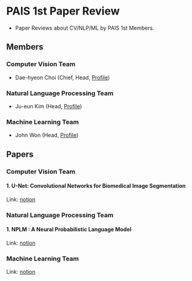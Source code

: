 # PAIS 1st Paper Review 
- Paper Reviews about CV/NLP/ML by PAIS 1st Members.

## Members
### Computer Vision Team 
- Dae-hyeon Choi (Chief, Head, [Profile](https://github.com/choidaedae))

### Natural Language Processing Team 
- Ju-eun Kim (Head, [Profile](https://github.com/juevn))

### Machine Learning Team
- John Won (Head, [Profile](https://github.com/Periphanes))
  
## Papers
### Computer Vision Team
#### 1. U-Net: Convolutional Networks for Biomedical Image Segmentation
Link: [notion](https://capable-pixie-1bf.notion.site/U-Net-Convolutional-Networks-for-Biomedical-Image-Segmentation-eaecc131128e42938ebbd5a501458ae6?pvs=4)

### Natural Language Processing Team 
#### 1. NPLM : A Neural Probabilistic Language Model
Link: [notion](https://capable-pixie-1bf.notion.site/NPLM-A-Neural-Probabilistic-Language-Model-f956a2ad37614d3d82599c2527ff713d?pvs=4)

### Machine Learning Team 
Link: [notion](https://capable-pixie-1bf.notion.site/Explaining-and-Harnessing-Adversarial-Examples-6b219aeafec0477a9ccf0bd2c1186e74?pvs=4)
